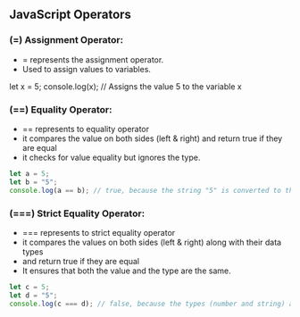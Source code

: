 ## JavaScript Operators

### (=) Assignment Operator:

- = represents the assignment operator.
- Used to assign values to variables.

let x = 5; 
console.log(x); // Assigns the value 5 to the variable x


### (==) Equality Operator:
- == represents to equality operator
- it compares the value on both sides (left & right) and return true if they are equal
- it checks for value equality but ignores the type.

```javascript
let a = 5;
let b = "5";
console.log(a == b); // true, because the string "5" is converted to the number 5 before comparison
```


### (===) Strict Equality Operator:
- === represents to strict equality operator
- it compares the values on both sides (left & right) along with their data types
- and return true if they are equal
- It ensures that both the value and the type are the same.

```javascript
let c = 5;
let d = "5";
console.log(c === d); // false, because the types (number and string) are different
```

